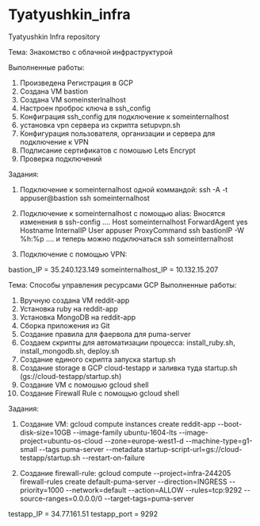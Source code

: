 # Tyatyushkin_infra
Tyatyushkin Infra repository

Тема: Знакомство с облачной инфраструктурой

Выполненные работы:
1) Произведена Регистрация в GCP
2) Создана VM bastion
3) Создана VM someinsterlnalhost
4) Настроен проброс ключа в ssh_config
5) Конфиграция ssh_config для подключение к someinternalhost
6) установка vpn сервера из скрипта setupvpn.sh
7) Конфигурация пользователя, организации и сервера для подключение к VPN
8) Подписание сертификатов с помошью Lets Encrypt
9) Проверка подключений

Задания:
1) Подключение к someinternalhost одной коммандой: ssh -A -t appuser@bastion  ssh someinternalhost

2) Подключение к someinternalhost с помощью alias:
Вносятся изменения в ssh-config
....
Host someinternalhost
  ForwardAgent yes
  Hostname InternalIP
  User appuser
  ProxyCommand ssh bastionIP -W %h:%p
....
и теперь можно подключаться ssh someinternalhost

3) Подключение с помощью VPN:

bastion_IP = 35.240.123.149
someinternalhost_IP = 10.132.15.207

Тема: Способы управления ресурсами GCP
Выполненные работы:
1) Вручную создана VM reddit-app
2) Установка ruby на reddit-app
3) Установка MongoDB на reddit-app
4) Сборка приложения из Git
5) Создание правила для фаервола для puma-server
6) Создаем скрипты для автоматизации процесса: install_ruby.sh, install_mongodb.sh, deploy.sh
7) Создание единого скрипта запуска startup.sh
8) Создание storage в GCP cloud-testapp и заливка туда startup.sh (gs://cloud-testapp/startup.sh)
9) Создание VM с помошью gcloud shell
10) Создание Firewall Rule c помощью gcloud shell

Задания:
1) Создание VM: gcloud compute instances create reddit-app --boot-disk-size=10GB --image-family ubuntu-1604-lts --image-project=ubuntu-os-cloud --zone=europe-west1-d --machine-type=g1-small --tags puma-server --metadata startup-script-url=gs://cloud-testapp/startup.sh --restart-on-failure

2) Создание firewall-rule: gcloud compute --project=infra-244205 firewall-rules create default-puma-server --direction=INGRESS --priority=1000 --network=default --action=ALLOW --rules=tcp:9292 --source-ranges=0.0.0.0/0 --target-tags=puma-server

testapp_IP = 34.77.161.51
testapp_port = 9292
